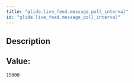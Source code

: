 ```yaml
---
title: "glide.live_feed.message_poll_interval"
id: "glide.live_feed.message_poll_interval"
---
```

## Description



## Value: 
```
15000
```